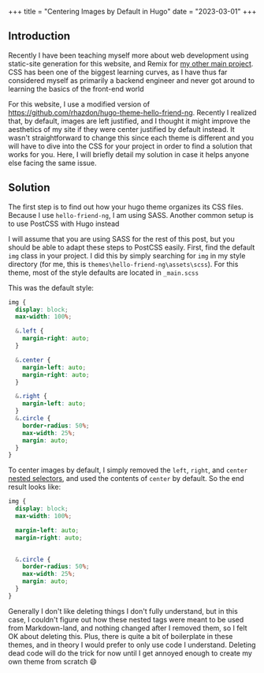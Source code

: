 +++
title = "Centering Images by Default in Hugo"
date = "2023-03-01"
+++

## Introduction

Recently I have been teaching myself more about web development using static-site generation for this website, and Remix for [my other main project](/projects/). CSS has been one of the biggest learning curves, as I have thus far considered myself as primarily a backend engineer and never got around to learning the basics of the front-end world

For this website, I use a modified version of https://github.com/rhazdon/hugo-theme-hello-friend-ng. Recently I realized that, by default, images are left justified, and I thought it might improve the aesthetics of my site if they were center justified by default instead. It wasn't straightforward to change this since each theme is different and you will have to dive into the CSS for your project in order to find a solution that works for you. Here, I will briefly detail my solution in case it helps anyone else facing the same issue.

## Solution

The first step is to find out how your hugo theme organizes its CSS files. Because I use `hello-friend-ng`, I am using SASS. Another common setup is to use PostCSS with Hugo instead

I will assume that you are using SASS for the rest of this post, but you should be able to adapt these steps to PostCSS easily. First, find the default `img` class in your project. I did this by simply searching for `img` in my style directory (for me, this is `themes\hello-friend-ng\assets\scss`). For this theme, most of the style defaults are located in `_main.scss`

This was the default style:

```css
img {
  display: block;
  max-width: 100%;

  &.left {
    margin-right: auto;
  }

  &.center {
    margin-left: auto;
    margin-right: auto;
  }

  &.right {
    margin-left: auto;
  }
  &.circle {
    border-radius: 50%;
    max-width: 25%;
    margin: auto;
  }
}
```

To center images by default, I simply removed the `left`, `right`, and `center` [nested selectors](https://sass-lang.com/documentation/style-rules/parent-selector), and used the contents of `center` by default. So the end result looks like:

```css
img {
  display: block;
  max-width: 100%;

  margin-left: auto;
  margin-right: auto;

 
  &.circle {
    border-radius: 50%;
    max-width: 25%;
    margin: auto;
  }
}
```

Generally I don't like deleting things I don't fully understand, but in this case, I couldn't figure out how these nested tags were meant to be used from Markdown-land, and nothing changed after I removed them, so I felt OK about deleting this. Plus, there is quite a bit of boilerplate in these themes, and in theory I would prefer to only use code I understand. Deleting dead code will do the trick for now until I get annoyed enough to create my own theme from scratch :smile: